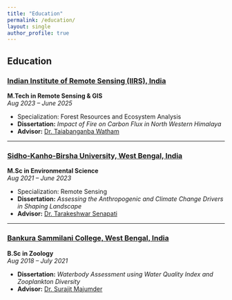 ```yaml
---
title: "Education"
permalink: /education/
layout: single
author_profile: true
---
```


## Education

### [Indian Institute of Remote Sensing (IIRS), India](https://www.iirs.gov.in/)  
**M.Tech in Remote Sensing & GIS**  
*Aug 2023 – June 2025*  
- Specialization: Forest Resources and Ecosystem Analysis  
- **Dissertation:** *Impact of Fire on Carbon Flux in North Western Himalaya*  
- **Advisor:** [Dr. Taiabanganba Watham](https://www.iirs.gov.in/taibanganba-watham)  

---

### [Sidho-Kanho-Birsha University, West Bengal, India](https://skbu.ac.in/)  
**M.Sc in Environmental Science**  
*Aug 2021 – June 2023*  
- Specialization: Remote Sensing  
- **Dissertation:** *Assessing the Anthropogenic and Climate Change Drivers in Shaping Landscape*  
- **Advisor:** [Dr. Tarakeshwar Senapati](https://scholar.google.com/citations?user=Bt-UOxwAAAAJ&hl=en)  

---

### [Bankura Sammilani College, West Bengal, India](http://www.bankurasammilanicollege.net/)
**B.Sc in Zoology**  
*Aug 2018 – July 2021*  
- **Dissertation:** *Waterbody Assessment using Water Quality Index and Zooplankton Diversity*  
- **Advisor:** [Dr. Surajit Majumder](https://www.researchgate.net/profile/Surajit-Majumder)
